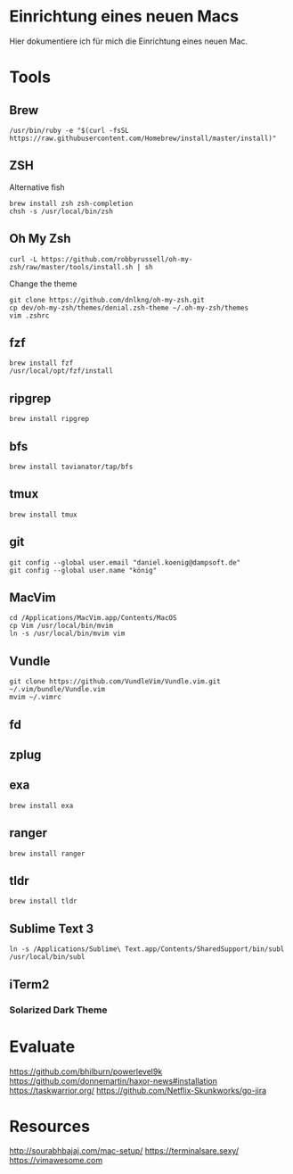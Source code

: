 # Einrichtung eines neuen Macs
Hier dokumentiere ich für mich die Einrichtung eines neuen Mac. 

# Tools
## Brew
```
/usr/bin/ruby -e "$(curl -fsSL https://raw.githubusercontent.com/Homebrew/install/master/install)"
```

## ZSH
Alternative fish
```
brew install zsh zsh-completion
chsh -s /usr/local/bin/zsh
```

## Oh My Zsh
```
curl -L https://github.com/robbyrussell/oh-my-zsh/raw/master/tools/install.sh | sh
```
Change the theme
```
git clone https://github.com/dnlkng/oh-my-zsh.git
cp dev/oh-my-zsh/themes/denial.zsh-theme ~/.oh-my-zsh/themes
vim .zshrc
```

## fzf
```
brew install fzf
/usr/local/opt/fzf/install
```
## ripgrep
```
brew install ripgrep
```


## bfs
```
brew install tavianator/tap/bfs
```

## tmux
```
brew install tmux
```

## git
```
git config --global user.email "daniel.koenig@dampsoft.de"
git config --global user.name "könig"
```

## MacVim
```
cd /Applications/MacVim.app/Contents/MacOS
cp Vim /usr/local/bin/mvim
ln -s /usr/local/bin/mvim vim
```

## Vundle
```
git clone https://github.com/VundleVim/Vundle.vim.git ~/.vim/bundle/Vundle.vim
mvim ~/.vimrc
```

## fd
## zplug
## exa
```
brew install exa
```
## ranger
```
brew install ranger
```
## tldr
```
brew install tldr
```

## Sublime Text 3
```
ln -s /Applications/Sublime\ Text.app/Contents/SharedSupport/bin/subl /usr/local/bin/subl
```

## iTerm2
### Solarized Dark Theme

# Evaluate
https://github.com/bhilburn/powerlevel9k
https://github.com/donnemartin/haxor-news#installation
https://taskwarrior.org/
https://github.com/Netflix-Skunkworks/go-jira

# Resources
http://sourabhbajaj.com/mac-setup/
https://terminalsare.sexy/
https://vimawesome.com


